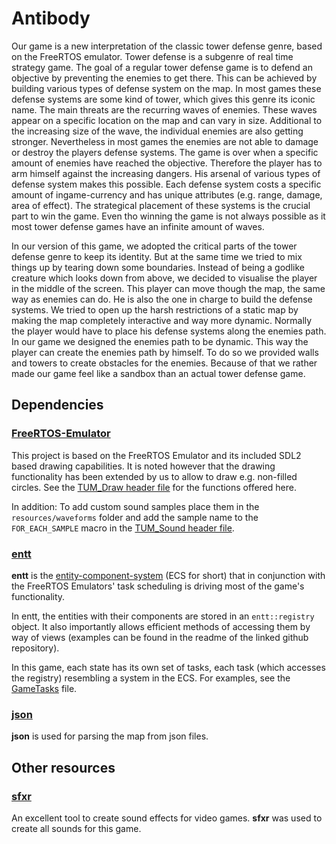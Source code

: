 # Antibody

Our game is a new interpretation of the classic tower defense genre, based on the FreeRTOS emulator.
Tower defense is a subgenre of real time strategy game. The goal of a regular tower defense game is to defend an objective by preventing the enemies to get there. This can be achieved by building various types of defense system on the map. In most games these defense systems are some kind of tower, which gives this genre its iconic name.
The main threats are the recurring waves of enemies. These waves appear on a specific location on the map and can vary in size. Additional to the increasing size of the wave, the individual enemies are also getting stronger. Nevertheless in most games the enemies are not able to damage or destroy the players defense systems. 
The game is over when a specific amount of enemies have reached the objective.
Therefore the player has to arm himself against the increasing dangers. His arsenal of various types of defense system makes this possible. Each defense system costs a specific amount of ingame-currency and has unique attributes (e.g. range, damage, area of effect). The strategical placement of these systems is the crucial part to win the game. Even tho winning the game is not always possible as it most tower defense games have an infinite amount of waves.


In our version of this game, we adopted the critical parts of the tower defense genre to keep its identity. But at the same time we tried to mix things up by tearing down some boundaries. Instead of being a godlike creature which looks down from above, we decided to visualise the player in the middle of the screen. This player can move though the map, the same way as enemies can do. He is also the one in charge to build the defense systems. 
We tried to open up the harsh restrictions of a static map by making the map completely interactive and way more dynamic. Normally the player would have to place his defense systems along the enemies path. In our game we designed the enemies path to be dynamic. This way the player can create the enemies path by himself. To do so we provided walls and towers to create obstacles for the enemies. Because of that we rather made our game feel like a sandbox than an actual tower defense game. 


## Dependencies

### [FreeRTOS-Emulator](https://github.com/alxhoff/FreeRTOS-Emulator)

This project is based on the FreeRTOS Emulator and its included SDL2 based drawing capabilities. It is noted however that the drawing functionality has been extended by us to allow to draw e.g. non-filled circles. See the [TUM_Draw header file](https://github.com/Skadic/RTOS-TD/blob/master/lib/Gfx/include/TUM_Draw.h) for the functions offered here.

In addition: To add custom sound samples place them in the `resources/waveforms` folder and add the sample name to the `FOR_EACH_SAMPLE` macro in the [TUM_Sound header file](https://github.com/Skadic/RTOS-TD/blob/master/lib/Gfx/include/TUM_Sound.h).

### [entt](https://github.com/skypjack/entt)

**entt** is the [entity-component-system](https://en.wikipedia.org/wiki/Entity_component_system) (ECS for short) that in conjunction with the FreeRTOS Emulators' task scheduling is driving most of the game's functionality.

In entt, the entities with their components are stored in an `entt::registry` object. It also importantly allows efficient methods of accessing them by way of views (examples can be found in the readme of the linked github repository).  

In this game, each state has its own set of tasks, each task (which accesses the registry) resembling a system in the ECS. For examples, see the [GameTasks](https://github.com/Skadic/RTOS-TD/blob/master/src/states/gamestate/GameTasks.cpp) file.

### [json](https://github.com/nlohmann/json)

**json** is used for parsing the map from json files.

## Other resources

### [sfxr](https://www.drpetter.se/project_sfxr.html)

An excellent tool to create sound effects for video games. **sfxr** was used to create all sounds for this game.
